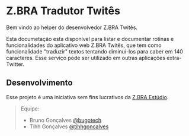 # Z.BRA Tradutor Twitês
Bem vindo ao helper do desenvolvedor Z.BRA Twitês.

Esta documetação esta disponível para listar e documentar rotinas e funcionalidades do aplicativo web Z.BRA Twitês, que tem como funcionalidade "traduzir" textos tentando diminuí-los para caber em 140 caracteres.
Esse serviço pode ser utilizado em outras aplicações extra-Twitter.

## Desenvolvimento
Esse projeto é uma iniciativa sem fins lucrativos da [Z.BRA Estúdio](http://www.zbraestudio.com.br).

> Equipe:
> - Bruno Gonçalves [@bugotech](https://twitter.com/bugotech)
> - Tihh Gonçalves [@tihhgoncalves](https://twitter.com/tihhgoncalves)
